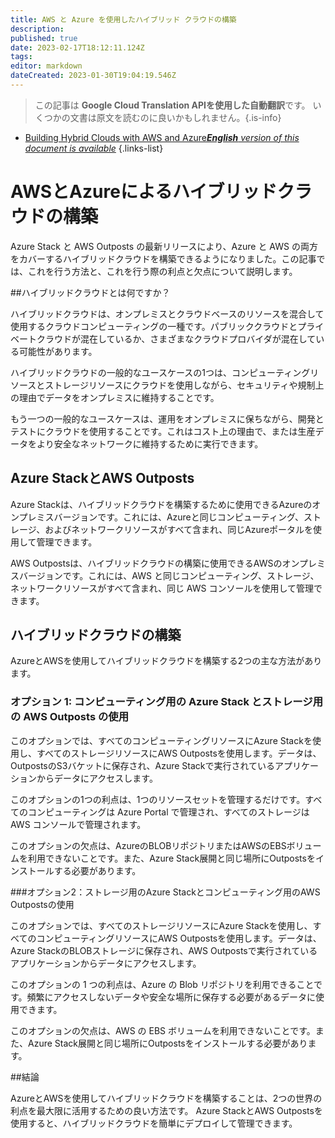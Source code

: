 ```yaml
---
title: AWS と Azure を使用したハイブリッド クラウドの構築
description: 
published: true
date: 2023-02-17T18:12:11.124Z
tags: 
editor: markdown
dateCreated: 2023-01-30T19:04:19.546Z
---
```


> この記事は **Google Cloud Translation APIを使用した自動翻訳**です。
いくつかの文書は原文を読むのに良いかもしれません。{.is-info}
- [Building Hybrid Clouds with AWS and Azure***English** version of this document is available*](/en/Knowledge-base/Cloud/building-hybrid-clouds-with-aws-and-azure)
{.links-list}




# AWSとAzureによるハイブリッドクラウドの構築

Azure Stack と AWS Outposts の最新リリースにより、Azure と AWS の両方をカバーするハイブリッドクラウドを構築できるようになりました。この記事では、これを行う方法と、これを行う際の利点と欠点について説明します。

##ハイブリッドクラウドとは何ですか？

ハイブリッドクラウドは、オンプレミスとクラウドベースのリソースを混合して使用するクラウドコンピューティングの一種です。パブリッククラウドとプライベートクラウドが混在しているか、さまざまなクラウドプロバイダが混在している可能性があります。

ハイブリッドクラウドの一般的なユースケースの1つは、コンピューティングリソースとストレージリソースにクラウドを使用しながら、セキュリティや規制上の理由でデータをオンプレミスに維持することです。

もう一つの一般的なユースケースは、運用をオンプレミスに保ちながら、開発とテストにクラウドを使用することです。これはコスト上の理由で、または生産データをより安全なネットワークに維持するために実行できます。

## Azure StackとAWS Outposts

Azure Stackは、ハイブリッドクラウドを構築するために使用できるAzureのオンプレミスバージョンです。これには、Azureと同じコンピューティング、ストレージ、およびネットワークリソースがすべて含まれ、同じAzureポータルを使用して管理できます。

AWS Outpostsは、ハイブリッドクラウドの構築に使用できるAWSのオンプレミスバージョンです。これには、AWS と同じコンピューティング、ストレージ、ネットワークリソースがすべて含まれ、同じ AWS コンソールを使用して管理できます。

## ハイブリッドクラウドの構築

AzureとAWSを使用してハイブリッドクラウドを構築する2つの主な方法があります。

### オプション 1: コンピューティング用の Azure Stack とストレージ用の AWS Outposts の使用

このオプションでは、すべてのコンピューティングリソースにAzure Stackを使用し、すべてのストレージリソースにAWS Outpostsを使用します。データは、OutpostsのS3バケットに保存され、Azure Stackで実行されているアプリケーションからデータにアクセスします。

このオプションの1つの利点は、1つのリソースセットを管理するだけです。すべてのコンピューティングは Azure Portal で管理され、すべてのストレージは AWS コンソールで管理されます。

このオプションの欠点は、AzureのBLOBリポジトリまたはAWSのEBSボリュームを利用できないことです。また、Azure Stack展開と同じ場所にOutpostsをインストールする必要があります。

###オプション2：ストレージ用のAzure Stackとコンピューティング用のAWS Outpostsの使用

このオプションでは、すべてのストレージリソースにAzure Stackを使用し、すべてのコンピューティングリソースにAWS Outpostsを使用します。データは、Azure StackのBLOBストレージに保存され、AWS Outpostsで実行されているアプリケーションからデータにアクセスします。

このオプションの 1 つの利点は、Azure の Blob リポジトリを利用できることです。頻繁にアクセスしないデータや安全な場所に保存する必要があるデータに使用できます。

このオプションの欠点は、AWS の EBS ボリュームを利用できないことです。また、Azure Stack展開と同じ場所にOutpostsをインストールする必要があります。

##結論

AzureとAWSを使用してハイブリッドクラウドを構築することは、2つの世界の利点を最大限に活用するための良い方法です。 Azure StackとAWS Outpostsを使用すると、ハイブリッドクラウドを簡単にデプロイして管理できます。